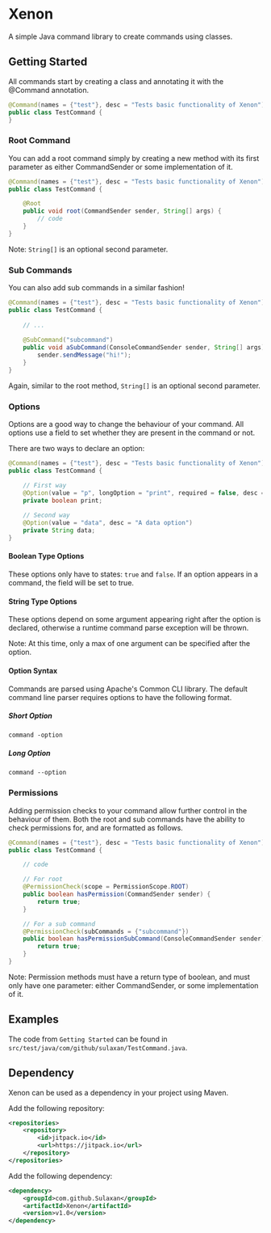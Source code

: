 # Xenon
A simple Java command library to create commands using classes.

## Getting Started
All commands start by creating a class and annotating it with the @Command annotation.

```java
@Command(names = {"test"}, desc = "Tests basic functionality of Xenon")
public class TestCommand {
}
```

### Root Command
You can add a root command simply by creating a new method with its first parameter as either
CommandSender or some implementation of it.

```java
@Command(names = {"test"}, desc = "Tests basic functionality of Xenon")
public class TestCommand {

    @Root
    public void root(CommandSender sender, String[] args) {
        // code
    }
}
```

Note: ``String[]`` is an optional second parameter.

### Sub Commands
You can also add sub commands in a similar fashion!

```java
@Command(names = {"test"}, desc = "Tests basic functionality of Xenon")
public class TestCommand {
    
    // ...
    
    @SubCommand("subcommand")
    public void aSubCommand(ConsoleCommandSender sender, String[] args) {
        sender.sendMessage("hi!");
    }
}
```

Again, similar to the root method, ``String[]`` is an optional second parameter.

### Options
Options are a good way to change the behaviour of your command. All options 
use a field to set whether they are present in the command or not.

There are two ways to declare an option:
```java
@Command(names = {"test"}, desc = "Tests basic functionality of Xenon")
public class TestCommand {

    // First way
    @Option(value = "p", longOption = "print", required = false, desc = "This value prints something")
    private boolean print;
    
    // Second way
    @Option(value = "data", desc = "A data option")
    private String data;
}
```

#### Boolean Type Options
These options only have to states: ``true`` and ``false``. If an option appears in a
command, the field will be set to true.

#### String Type Options
These options depend on some argument appearing right after the option is declared,
otherwise a runtime command parse exception will be thrown.

Note: At this time, only a max of one argument can be specified after the option.

#### Option Syntax
Commands are parsed using Apache's Common CLI library. The default command line parser 
requires options to have the following format.

##### Short Option
``command -option``

##### Long Option
``command --option``

### Permissions
Adding permission checks to your command allow further control in the behaviour of them.
Both the root and sub commands have the ability to check permissions for, and are formatted
as follows.

```java
@Command(names = {"test"}, desc = "Tests basic functionality of Xenon")
public class TestCommand {

    // code

    // For root
    @PermissionCheck(scope = PermissionScope.ROOT)
    public boolean hasPermission(CommandSender sender) {
        return true;
    }

    // For a sub command
    @PermissionCheck(subCommands = {"subcommand"})
    public boolean hasPermissionSubCommand(ConsoleCommandSender sender) {
        return true;
    }
}
```

Note: Permission methods must have a return type of boolean, and must only have one parameter:
either CommandSender, or some implementation of it.

## Examples
The code from ``Getting Started`` can be found in ``src/test/java/com/github/sulaxan/TestCommand.java``.

## Dependency
Xenon can be used as a dependency in your project using Maven.

Add the following repository:
```xml
<repositories>
	<repository>
	    <id>jitpack.io</id>
	    <url>https://jitpack.io</url>
	</repository>
</repositories>
```

Add the following dependency:
```xml
<dependency>
	<groupId>com.github.Sulaxan</groupId>
	<artifactId>Xenon</artifactId>
	<version>v1.0</version>
</dependency>
```
